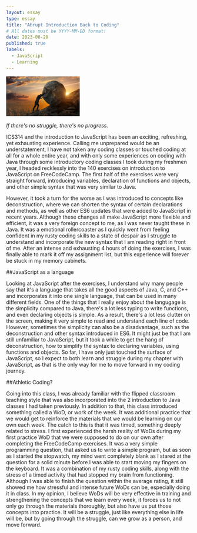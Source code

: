 ```yaml
---
layout: essay
type: essay
title: "Abrupt Introduction Back to Coding"
# All dates must be YYYY-MM-DD format!
date: 2023-08-28
published: true
labels:
  - JavaScript
  - Learning
---
```


<img width="200px" class="rounded float-start pe-4" src="/img/struggle.png">

*If there's no struggle, there's no progress.*

ICS314 and the introduction to JavaScript has been an exciting, refreshing, yet exhausting experience. Calling me unprepared would be an understatement, I have not taken any coding classes or touched coding at all for a whole entire year, and with only some experiences on coding with Java through some introductory coding classes I took during my freshmen year, I headed recklessly into the 140 exercises on introduction to JavaScript on FreeCodeCamp. The first half of the exercises were very straight forward, introducing variables, declaration of functions and objects, and other simple syntax that was very similar to Java. 

However, it took a turn for the worse as I was introduced to concepts like deconstruction, where we can shorten the syntax of certain declarations and methods, as well as other ES6 updates that were added to JavaScript in recent years. Although these changes all make JavaScript more flexible and efficient, it was a very foreign concept to me, as I was never taught these in Java. It was a emotional rollercoaster as I quickly went from feeling confident in my rusty coding skills to a state of despair as I struggle to understand and incorporate the new syntax that I am reading right in front of me. After an intense and exhausting 4 hours of doing the exercises, I was finally able to mark it off my assignment list, but this experience will forever be stuck in my memory cabinets. 

##JavaScript as a language

Looking at JavaScript after the exercises, I understand why many people say that it's a language that takes all the good aspects of Java, C, and C++ and incorporates it into one single language, that can  be used in many different fields. One of the things that I really enjoy about the langugage is the simplicity compared to Java, there's a lot less typing to write functions, and even declaring objects is simple. As a result, there's a lot less clutter on the screen, making it very simple to read and understand each line of code. However, sometimes the simplicity can also be a disadvantage, such as the deconstruction and other syntax introduced in ES6. It might just be that I am still unfamiliar to JavaScript, but it took a while to get the hang of deconstruction, how to simplify the syntax to declaring variables, using functions and objects. So far, I have only just touched the surface of JavaScript, so I expect to both learn and struggle during my chapter with JavaScript, as that is the only way for me to move forward in my coding journey. 

##Athletic Coding?

Going into this class, I was already familiar with the flipped classroom teaching style that was also incorporated into the 2 introduction to Java classes I had taken previously. In addition to that, this class introduced something called a WoD, or work of the week. It was additional practice that we would get to reinforce the materials that we would be learning on our own each week. The catch to this is that it was timed, something deeply related to stress. I first experienced the harsh reality of WoDs during my first practice WoD that we were supposed to do on our own after completing the FreeCodeCamp exercises. It was a very simple programming question, that asked us to write a simple program, but as soon as I started the stopwatch, my mind went completely blank as I stared at the question for a solid minute before I was able to start moving my fingers on the keyboard. It was a combination of my rusty coding skills, along with the stress of a timed activity that had stopped my brain from functioning. Although I was able to finish the question within the average rating, it still showed me how stressful and intense future WoDs can be, especially doing it in class. In my opinion, I believe WoDs will be very effective in training and strengthening the concepts that we learn every week, it forces us to not only go through the materials thoroughly, but also have us put those concepts into practice. It will be a struggle, just like everything else in life will be, but by going through the struggle, can we grow as a person, and move forward.  
